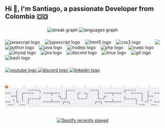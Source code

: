 <br clear="both">

<h2 align="left">Hi 👋, I'm Santiago, a passionate Developer from Colombia 🇨🇴</h2>

###

<div align="center">
  <img src="https://streak-stats.demolab.com?user=yvngxsanty&locale=en&mode=daily&theme=vision-friendly-dark&hide_border=false&border_radius=5" height="150" alt="streak graph"  />
  <img src="https://github-readme-stats.vercel.app/api/top-langs?username=yvngxsanty&locale=en&hide_title=false&layout=compact&card_width=320&langs_count=5&theme=vision-friendly-dark&hide_border=false" height="150" alt="languages graph"  />
</div>

###

<img align="right" height="150" src="https://i.pinimg.com/1200x/21/ce/15/21ce150a5e93e1b70c52e45aa9cdeaa2.jpg"  />

###

<div align="left">
  <img src="https://skillicons.dev/icons?i=js" height="30" alt="javascript logo"  />
  <img width="8" />
  <img src="https://skillicons.dev/icons?i=ts" height="30" alt="typescript logo"  />
  <img width="8" />
  <img src="https://skillicons.dev/icons?i=html" height="30" alt="html5 logo"  />
  <img width="8" />
  <img src="https://skillicons.dev/icons?i=css" height="30" alt="css3 logo"  />
  <img width="8" />
  <img src="https://cdn.jsdelivr.net/gh/devicons/devicon/icons/python/python-original.svg" height="30" alt="python logo"  />
  <img width="8" />
  <img src="https://cdn.jsdelivr.net/gh/devicons/devicon/icons/java/java-original.svg" height="30" alt="java logo"  />
  <img width="8" />
  <img src="https://cdn.simpleicons.org/nodedotjs/339933" height="30" alt="nodejs logo"  />
  <img width="8" />
  <img src="https://cdn.jsdelivr.net/gh/devicons/devicon/icons/php/php-original.svg" height="30" alt="php logo"  />
  <img width="8" />
  <img src="https://skillicons.dev/icons?i=vue" height="30" alt="vuejs logo"  />
  <img width="8" />
  <img src="https://cdn.jsdelivr.net/gh/devicons/devicon/icons/mysql/mysql-original.svg" height="30" alt="mysql logo"  />
  <img width="8" />
  <img src="https://cdn.jsdelivr.net/gh/devicons/devicon/icons/jira/jira-original.svg" height="30" alt="jira logo"  />
  <img width="8" />
  <img src="https://skillicons.dev/icons?i=discord" height="30" alt="discord logo"  />
  <img width="8" />
  <img src="https://cdn.jsdelivr.net/gh/devicons/devicon/icons/linux/linux-original.svg" height="30" alt="linux logo"  />
  <img width="8" />
  <img src="https://skillicons.dev/icons?i=git" height="30" alt="git logo"  />
  <img width="8" />
  <img src="https://skillicons.dev/icons?i=bash" height="30" alt="bash logo"  />
</div>

###

<div align="left">
  <a href="https://www.youtube.com/@yungxsanty" target="_blank">
    <img src="https://img.shields.io/static/v1?message=Youtube&logo=youtube&label=&color=FF0000&logoColor=white&labelColor=&style=for-the-badge" height="35" alt="youtube logo"  />
  </a>
  <a href="https://discord.com/users/901132193185820682" target="_blank">
    <img src="https://img.shields.io/static/v1?message=Discord&logo=discord&label=&color=7289DA&logoColor=white&labelColor=&style=for-the-badge" height="35" alt="discord logo"  />
  </a>
  <a href="https://www.linkedin.com/in/yung-santy-4b8175335/" target="_blank">
    <img src="https://img.shields.io/static/v1?message=LinkedIn&logo=linkedin&label=&color=0077B5&logoColor=white&labelColor=&style=for-the-badge" height="35" alt="linkedin logo"  />
  </a>
</div>

###

<br clear="both">

<picture>
  <source media="(prefers-color-scheme: dark)" srcset="https://raw.githubusercontent.com/yvngxsanty/yvngxsanty/output/pacman-contribution-graph-dark.svg">
  <source media="(prefers-color-scheme: light)" srcset="https://raw.githubusercontent.com/yvngxsanty/yvngxsanty/output/pacman-contribution-graph.svg">
  <img alt="pacman contribution graph" src="https://raw.githubusercontent.com/yvngxsanty/yvngxsanty/output/pacman-contribution-graph.svg">
</picture>

###

<div align="center">
  <a href="https://open.spotify.com/user/31zpsgmb55vjj5gs545lfwltt7ma">
    <img src="https://spotify-recently-played-readme.vercel.app/api?user=31zpsgmb55vjj5gs545lfwltt7ma&count=3&unique=true" alt="Spotify recently played"  />
  </a>
</div>

###
